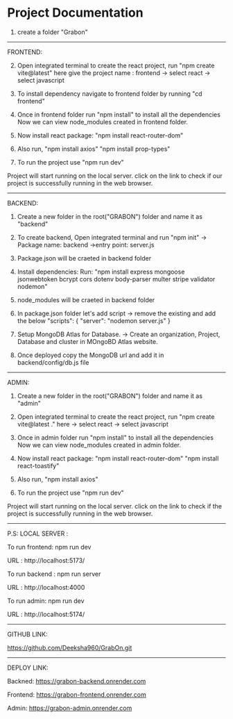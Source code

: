 # Project Documentation

1. create a folder "Grabon"

---

FRONTEND:

2. Open integrated terminal to create the react project, run "npm create vite@latest" here give the
   project name : frontend
   -> select react
   -> select javascript

3. To install dependency navigate to frontend folder by running "cd frontend"

4. Once in frontend folder run
   "npm install" to install all the dependencies
   Now we can view node_modules created in frontend folder.

5. Now install react package:
   "npm install react-router-dom"

6. Also run, "npm install axios"
   "npm install prop-types"

7. To run the project use "npm run dev"

Project will start running on the local server. click on the link to check if our project is successfully running in the web browser.

---

BACKEND:

1. Create a new folder in the root("GRABON") folder and name it as "backend"

2. To create backend, Open integrated terminal and run "npm init"
   -> Package name: backend
   ->entry point: server.js

3. Package.json will be craeted in backend folder

4. Install dependencies:
   Run:
   "npm install express mongoose jsonwebtoken bcrypt cors dotenv body-parser multer stripe validator nodemon"

5. node_modules will be craeted in backend folder

6. In package.json folder let's add script
   -> remove the existing and add the below
   "scripts": {
   "server": "nodemon server.js"
   }

7. Setup MongoDB Atlas for Database.
   -> Create an organization, Project, Database and cluster in MOngoBD Atlas website.

8. Once deployed copy the MongoDB url and add it in backend/config/db.js file

---

ADMIN:

1. Create a new folder in the root("GRABON") folder and name it as "admin"

2. Open integrated terminal to create the react project, run "npm create vite@latest ." here
   -> select react
   -> select javascript

3. Once in admin folder run
   "npm install" to install all the dependencies
   Now we can view node_modules created in admin folder.

4. Now install react package:
   "npm install react-router-dom"
   "npm install react-toastify"

5. Also run, "npm install axios"

6. To run the project use "npm run dev"

Project will start running on the local server. click on the link to check if the project is successfully running in the web browser.

---

P.S:
LOCAL SERVER :

To run frontend:
npm run dev

URL : http://localhost:5173/

To run backend :
npm run server

URL : http://localhost:4000

To run admin:
npm run dev

URL : http://localhost:5174/

---

GITHUB LINK:

https://github.com/Deeksha960/GrabOn.git

---

DEPLOY LINK:

Backned: https://grabon-backend.onrender.com

Frontend: https://grabon-frontend.onrender.com

Admin: https://grabon-admin.onrender.com
